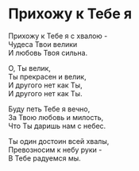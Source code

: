 # Прихожу к Тебе я
Прихожу к Тебе я с хвалою -  
Чудеса Твои велики  
И любовь Твоя сильна.  
  
О, Ты велик,  
Ты прекрасен и велик,  
И другого нет как Ты,  
И другого нет как Ты.  
  
Буду петь Тебе я вечно,  
За Твою любовь и милость,  
Что Ты даришь нам с небес.  
  
Ты один достоин всей хвалы,  
Превозносим к небу руки -  
В Тебе радуемся мы.
